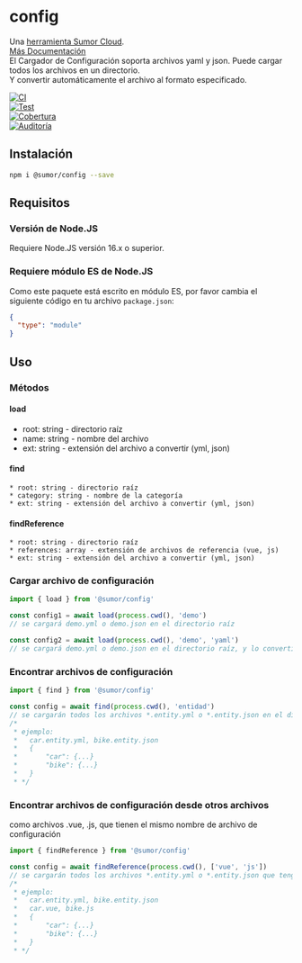 # config

Una [herramienta Sumor Cloud](https://sumor.cloud).  
[Más Documentación](https://sumor.cloud)  
El Cargador de Configuración soporta archivos yaml y json. Puede cargar todos los archivos en un directorio.  
Y convertir automáticamente el archivo al formato especificado.

[![CI](https://github.com/sumor-cloud/config/actions/workflows/ci.yml/badge.svg)](https://github.com/sumor-cloud/config/actions/workflows/ci.yml)  
[![Test](https://github.com/sumor-cloud/config/actions/workflows/ut.yml/badge.svg)](https://github.com/sumor-cloud/config/actions/workflows/ut.yml)  
[![Cobertura](https://github.com/sumor-cloud/config/actions/workflows/coverage.yml/badge.svg)](https://github.com/sumor-cloud/config/actions/workflows/coverage.yml)  
[![Auditoría](https://github.com/sumor-cloud/config/actions/workflows/audit.yml/badge.svg)](https://github.com/sumor-cloud/config/actions/workflows/audit.yml)

## Instalación

```bash
npm i @sumor/config --save
```

## Requisitos

### Versión de Node.JS

Requiere Node.JS versión 16.x o superior.

### Requiere módulo ES de Node.JS

Como este paquete está escrito en módulo ES, por favor cambia el siguiente código en tu archivo `package.json`:

```json
{
  "type": "module"
}
```

## Uso

### Métodos

#### load

- root: string - directorio raíz
- name: string - nombre del archivo
- ext: string - extensión del archivo a convertir (yml, json)

#### find

    * root: string - directorio raíz
    * category: string - nombre de la categoría
    * ext: string - extensión del archivo a convertir (yml, json)

#### findReference

    * root: string - directorio raíz
    * references: array - extensión de archivos de referencia (vue, js)
    * ext: string - extensión del archivo a convertir (yml, json)

### Cargar archivo de configuración

```javascript
import { load } from '@sumor/config'

const config1 = await load(process.cwd(), 'demo')
// se cargará demo.yml o demo.json en el directorio raíz

const config2 = await load(process.cwd(), 'demo', 'yaml')
// se cargará demo.yml o demo.json en el directorio raíz, y lo convertirá a un archivo en formato yaml
```

### Encontrar archivos de configuración

```javascript
import { find } from '@sumor/config'

const config = await find(process.cwd(), 'entidad')
// se cargarán todos los archivos *.entity.yml o *.entity.json en el directorio raíz
/*
 * ejemplo:
 *   car.entity.yml, bike.entity.json
 *   {
 *       "car": {...}
 *       "bike": {...}
 *   }
 * */
```

### Encontrar archivos de configuración desde otros archivos

como archivos .vue, .js, que tienen el mismo nombre de archivo de configuración

```javascript
import { findReference } from '@sumor/config'

const config = await findReference(process.cwd(), ['vue', 'js'])
// se cargarán todos los archivos *.entity.yml o *.entity.json que tengan el mismo nombre que *.vue o *.js en el directorio raíz
/*
 * ejemplo:
 *   car.entity.yml, bike.entity.json
 *   car.vue, bike.js
 *   {
 *       "car": {...}
 *       "bike": {...}
 *   }
 * */
```